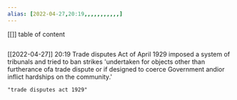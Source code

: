 ```yaml
---
alias: [2022-04-27,20:19,,,,,,,,,,,]
---
```

[[]]
table of content
```toc
```

[[2022-04-27]] 20:19
Trade disputes Act of April 1929 imposed a system of tribunals and tried to ban strikes 'undertaken for objects other than furtherance ofa trade dispute or if designed to coerce Government andior inflict hardships on the community.'
```query
"trade disputes act 1929"
```